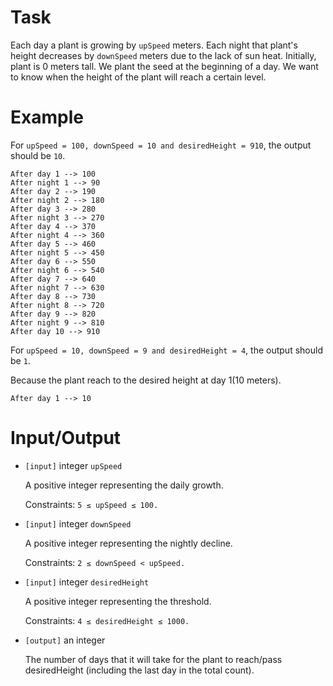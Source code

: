 # Task
 Each day a plant is growing by `upSpeed` meters. Each night that plant's height decreases by `downSpeed` meters due to the lack of sun heat. Initially, plant is 0 meters tall. We plant the seed at the beginning of a day. We want to know when the height of the plant will reach a certain level.

# Example

 For `upSpeed = 100, downSpeed = 10 and desiredHeight = 910`, the output should be `10`.
 
 ```
 After day 1 --> 100
 After night 1 --> 90
 After day 2 --> 190
 After night 2 --> 180
 After day 3 --> 280
 After night 3 --> 270
 After day 4 --> 370
 After night 4 --> 360
 After day 5 --> 460
 After night 5 --> 450
 After day 6 --> 550
 After night 6 --> 540
 After day 7 --> 640
 After night 7 --> 630
 After day 8 --> 730
 After night 8 --> 720
 After day 9 --> 820
 After night 9 --> 810
 After day 10 --> 910 
 ```
 
 For `upSpeed = 10, downSpeed = 9 and desiredHeight = 4`, the output should be `1`.
 
 Because the plant reach to the desired height at day 1(10 meters).
 
 ```
 After day 1 --> 10
 ```

# Input/Output


 - `[input]` integer `upSpeed`

    A positive integer representing the daily growth.

    Constraints: `5 ≤ upSpeed ≤ 100.`


 - `[input]` integer `downSpeed`

    A positive integer representing the nightly decline.

    Constraints: `2 ≤ downSpeed < upSpeed.`


 - `[input]` integer `desiredHeight`

    A positive integer representing the threshold.

    Constraints: `4 ≤ desiredHeight ≤ 1000.`

 - `[output]` an integer

    The number of days that it will take for the plant to reach/pass desiredHeight (including the last day in the total count).